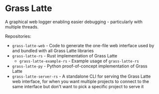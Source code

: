 # Grass Latte

A graphical web logger enabling easier debugging - particularly with multiple threads.

Repositories:
- `grass-latte-web` - Code to generate the one-file web interface used by and bundled with all Grass Latte libraries
- `grass-latte-rs` - Rust implementation of Grass Latte
    - `grass-latte-example-rs` - Example usage of `grass-latte-rs`
- `grass-latte-py` - Python proof-of-concept implementation of Grass Latte
- `grass-latte-server-rs` - A standalone CLI for serving the Grass Latte web interface, for when you want multiple projects to connect to the same interface but don't want to pick a specific project to serve it


